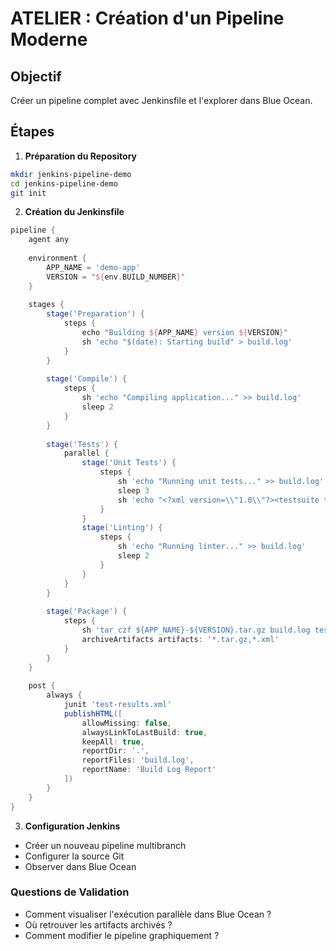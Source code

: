 # ATELIER  : Création d'un Pipeline Moderne 

## Objectif
Créer un pipeline complet avec Jenkinsfile et l'explorer dans Blue Ocean.

## Étapes

1. **Préparation du Repository**
```bash
mkdir jenkins-pipeline-demo
cd jenkins-pipeline-demo
git init
```

2. **Création du Jenkinsfile**
```groovy
pipeline {
    agent any
    
    environment {
        APP_NAME = 'demo-app'
        VERSION = "${env.BUILD_NUMBER}"
    }
    
    stages {
        stage('Preparation') {
            steps {
                echo "Building ${APP_NAME} version ${VERSION}"
                sh 'echo "$(date): Starting build" > build.log'
            }
        }
        
        stage('Compile') {
            steps {
                sh 'echo "Compiling application..." >> build.log'
                sleep 2
            }
        }
        
        stage('Tests') {
            parallel {
                stage('Unit Tests') {
                    steps {
                        sh 'echo "Running unit tests..." >> build.log'
                        sleep 3
                        sh 'echo "<?xml version=\\"1.0\\"?><testsuite tests=\\"5\\" failures=\\"0\\"><testcase name=\\"test1\\"/></testsuite>" > test-results.xml'
                    }
                }
                stage('Linting') {
                    steps {
                        sh 'echo "Running linter..." >> build.log'
                        sleep 2
                    }
                }
            }
        }
        
        stage('Package') {
            steps {
                sh 'tar czf ${APP_NAME}-${VERSION}.tar.gz build.log test-results.xml'
                archiveArtifacts artifacts: '*.tar.gz,*.xml'
            }
        }
    }
    
    post {
        always {
            junit 'test-results.xml'
            publishHTML([
                allowMissing: false,
                alwaysLinkToLastBuild: true,
                keepAll: true,
                reportDir: '.',
                reportFiles: 'build.log',
                reportName: 'Build Log Report'
            ])
        }
    }
}
```

3. **Configuration Jenkins**
- Créer un nouveau pipeline multibranch
- Configurer la source Git
- Observer dans Blue Ocean

### Questions de Validation
- Comment visualiser l'exécution parallèle dans Blue Ocean ?
- Où retrouver les artifacts archivés ?
- Comment modifier le pipeline graphiquement ?
